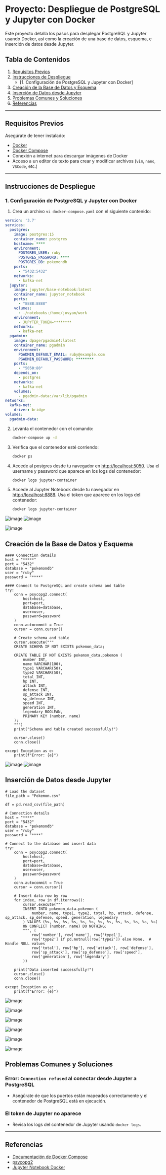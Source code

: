 # Proyecto: Despliegue de PostgreSQL y Jupyter con Docker

Este proyecto detalla los pasos para desplegar PostgreSQL y Jupyter usando Docker, así como la creación de una base de datos, esquema, e inserción de datos desde Jupyter.

## Tabla de Contenidos
1. [Requisitos Previos](#requisitos-previos)
2. [Instrucciones de Despliegue](#instrucciones-de-despliegue)
     - [1. Configuración de PostgreSQL y Jupyter con Docker]
3. [Creación de la Base de Datos y Esquema](#creación-de-la-base-de-datos-y-esquema)
4. [Inserción de Datos desde Jupyter](#inserción-de-datos-desde-jupyter)
5. [Problemas Comunes y Soluciones](#problemas-comunes-y-soluciones)
6. [Referencias](#referencias)

---

## Requisitos Previos

Asegúrate de tener instalado:
- [Docker](https://www.docker.com/)
- [Docker Compose](https://docs.docker.com/compose/)
- Conexión a internet para descargar imágenes de Docker
- Acceso a un editor de texto para crear y modificar archivos (`vim`, `nano`, `VSCode`, etc.)
---

## Instrucciones de Despliegue

### 1. Configuración de PostgreSQL y Jupyter con Docker

1. Crea un archivo `vi docker-compose.yaml` con el siguiente contenido:

```yaml
version: '3.7'
services:
  postgres:
    image: postgres:15
    container_name: postgres
    hostname: ****
    environment:
      POSTGRES_USER: ruby
      POSTGRES_PASSWORD: ****
      POSTGRES_DB: pokemondb
    ports:
      - "5432:5432"
    networks:
      - kafka-net
  jupyter:
    image: jupyter/base-notebook:latest
    container_name: jupyter_notebook
    ports:
      - "8888:8888"
    volumes:
      - ./notebooks:/home/jovyan/work
    environment:
      - JUPYTER_TOKEN=********
    networks:
      - kafka-net
  pgadmin:
    image: dpage/pgadmin4:latest
    container_name: pgadmin
    environment:
      PGADMIN_DEFAULT_EMAIL: ruby@example.com
      PGADMIN_DEFAULT_PASSWORD: ********
    ports:
      - "5050:80"
    depends_on:
      - postgres
    networks:
      - kafka-net
    volumes:
      - pgadmin-data:/var/lib/pgadmin
networks:
  kafka-net:
    driver: bridge
volumes:
  pgadmin-data:
```

2. Levanta el contenedor con el comando:
    ```bash
    docker-compose up -d
    ```

3. Verifica que el contenedor esté corriendo:
    ```bash
    docker ps
    ```
4. Accede al postgres desde tu navegador en [http://localhost:5050](http://localhost:5050). Usa el username y password que aparece en los logs del contenedor:
    ```bash
    docker logs jupyter-container
    ```
5. Accede al Jupyter Notebook desde tu navegador en [http://localhost:8888](http://localhost:8888). Usa el token que aparece en los logs del contenedor:
    ```bash
    docker logs jupyter-container
    ```

![image](https://github.com/user-attachments/assets/c7802f35-b203-49ff-bbd3-ef4a2d343a7b)
![image](https://github.com/user-attachments/assets/0d6c8f4b-9307-4b69-a56d-7aca9fb3016e)

![image](https://github.com/user-attachments/assets/9020bc58-7707-4ae9-81dd-f4dd532e8380)

## Creación de la Base de Datos y Esquema
```
#### Connection details
host = "*****"
port = "5432"
database = "pokemondb"
user = "ruby"
password = "****"  

#### Connect to PostgreSQL and create schema and table
try:
    conn = psycopg2.connect(
        host=host,
        port=port,
        database=database,
        user=user,
        password=password
    )
    conn.autocommit = True
    cursor = conn.cursor()
    
    # Create schema and table
    cursor.execute("""
    CREATE SCHEMA IF NOT EXISTS pokemon_data;
    
    CREATE TABLE IF NOT EXISTS pokemon_data.pokemon (
        number INT,
        name VARCHAR(100),
        type1 VARCHAR(50),
        type2 VARCHAR(50),
        total INT,
        hp INT,
        attack INT,
        defense INT,
        sp_attack INT,
        sp_defense INT,
        speed INT,
        generation INT,
        legendary BOOLEAN,
        PRIMARY KEY (number, name)
    );
    """)
    print("Schema and table created successfully!")
    
    cursor.close()
    conn.close()
    
except Exception as e:
    print(f"Error: {e}")
```


![image](https://github.com/user-attachments/assets/8b73a219-cab6-45ee-aba9-634ecc3b6dd7)
![image](https://github.com/user-attachments/assets/08563bc7-8a3d-4399-b7c1-fdf882cd1131)


## Inserción de Datos desde Jupyter
```
# Load the dataset
file_path = "Pokemon.csv"

df = pd.read_csv(file_path)

# Connection details
host = "****"
port = "5432"
database = "pokemondb"
user = "ruby"
password = "****" 

# Connect to the database and insert data
try:
    conn = psycopg2.connect(
        host=host,
        port=port,
        database=database,
        user=user,
        password=password
    )
    conn.autocommit = True
    cursor = conn.cursor()
    
    # Insert data row by row
    for index, row in df.iterrows():
        cursor.execute("""
        INSERT INTO pokemon_data.pokemon (
            number, name, type1, type2, total, hp, attack, defense, sp_attack, sp_defense, speed, generation, legendary
        ) VALUES (%s, %s, %s, %s, %s, %s, %s, %s, %s, %s, %s, %s, %s)
        ON CONFLICT (number, name) DO NOTHING;
        """, (
            row['number'], row['name'], row['type1'], 
            row['type2'] if pd.notnull(row['type2']) else None,  # Handle NULL values
            row['total'], row['hp'], row['attack'], row['defense'], 
            row['sp_attack'], row['sp_defense'], row['speed'], 
            row['generation'], row['legendary']
        ))

    print("Data inserted successfully!")
    cursor.close()
    conn.close()
    
except Exception as e:
    print(f"Error: {e}")
```
![image](https://github.com/user-attachments/assets/90d45b23-eb14-4d2d-8244-69b89bdd4221)


![image](https://github.com/user-attachments/assets/c3b6c6d3-b69f-4514-bd1f-d91173a4016f)


![image](https://github.com/user-attachments/assets/0049b1c5-fe1e-43ae-8d99-fadd0c0c8da7)


![image](https://github.com/user-attachments/assets/7400f6c1-84bf-4171-a33c-db4512214335)



![image](https://github.com/user-attachments/assets/006a0105-a1c7-4c84-b4b1-cbd3f7c7026c)



![image](https://github.com/user-attachments/assets/afbacb95-750e-4abf-a42d-e4c8abd1ae0c)

## Problemas Comunes y Soluciones

### Error: `Connection refused` al conectar desde Jupyter a PostgreSQL
- Asegúrate de que los puertos están mapeados correctamente y el contenedor de PostgreSQL está en ejecución.

### El token de Jupyter no aparece
- Revisa los logs del contenedor de Jupyter usando `docker logs`.

---

## Referencias
- [Documentación de Docker Compose](https://docs.docker.com/compose/)
- [psycopg2](https://www.psycopg.org/docs/)
- [Jupyter Notebook Docker](https://hub.docker.com/r/jupyter/base-notebook)
